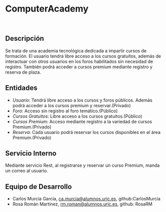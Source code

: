 # **ComputerAcademy**
&nbsp;

## Descripción
Se trata de una academia tecnológica dedicada a impartir cursos de formación. El usuario tendrá libre acceso a los cursos gratuitos, además de interactuar con otros usuarios en los foros habilitados sin necesidad de registro. También podrá acceder a cursos premium mediante registro y reserva de plaza.


## Entidades
  * _Usuario_: Tendrá libre acceso a los cursos y foros públicos. Además podrá acceder a los cursos premium y reservar.(Privado)
  * _Foro_: Acceso sin registro al foro temático.(Público)
  * _Cursos Gratuitos_: Libre acceso a los cursos gratuitos.(Público)
  * _Cursos Premium_: Acceso mediante registro a la variedad de cursos Premium.(Privado)
  * _Reserva_: Cada usuario podrá reservar los cursos disponibles en el área Premium.(Privado)

## Servicio Interno
Mediante servicio Rest, al registrarse y reservar un curso Premium, manda un correo al usuario.

## Equipo de Desarrollo
  * Carlos Murcia García, ca.murcia@alumnos.urjc.es, github:CarlosMurcia
  * Rosa Román Martínez, rm.roman@alumnos.urjc.es, github: RosaRM
